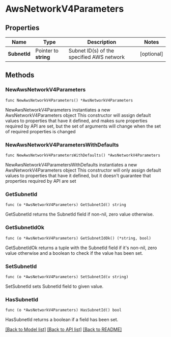 # AwsNetworkV4Parameters

## Properties

Name | Type | Description | Notes
------------ | ------------- | ------------- | -------------
**SubnetId** | Pointer to **string** | Subnet ID(s) of the specified AWS network | [optional] 

## Methods

### NewAwsNetworkV4Parameters

`func NewAwsNetworkV4Parameters() *AwsNetworkV4Parameters`

NewAwsNetworkV4Parameters instantiates a new AwsNetworkV4Parameters object
This constructor will assign default values to properties that have it defined,
and makes sure properties required by API are set, but the set of arguments
will change when the set of required properties is changed

### NewAwsNetworkV4ParametersWithDefaults

`func NewAwsNetworkV4ParametersWithDefaults() *AwsNetworkV4Parameters`

NewAwsNetworkV4ParametersWithDefaults instantiates a new AwsNetworkV4Parameters object
This constructor will only assign default values to properties that have it defined,
but it doesn't guarantee that properties required by API are set

### GetSubnetId

`func (o *AwsNetworkV4Parameters) GetSubnetId() string`

GetSubnetId returns the SubnetId field if non-nil, zero value otherwise.

### GetSubnetIdOk

`func (o *AwsNetworkV4Parameters) GetSubnetIdOk() (*string, bool)`

GetSubnetIdOk returns a tuple with the SubnetId field if it's non-nil, zero value otherwise
and a boolean to check if the value has been set.

### SetSubnetId

`func (o *AwsNetworkV4Parameters) SetSubnetId(v string)`

SetSubnetId sets SubnetId field to given value.

### HasSubnetId

`func (o *AwsNetworkV4Parameters) HasSubnetId() bool`

HasSubnetId returns a boolean if a field has been set.


[[Back to Model list]](../README.md#documentation-for-models) [[Back to API list]](../README.md#documentation-for-api-endpoints) [[Back to README]](../README.md)


